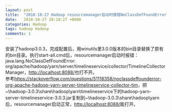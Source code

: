 ```yaml
---
layout: post
title:  "2018-10-27 Hadoop resourcemanager启动时报错NoClassDefFoundError解决方法"
date:   2018-10-27 20:18:27 +0000
categories: Hadoop
tags: hadoop Hadoop
comments: 1
---
```

安装了hadoop3.0.3，完成配置后，用winutils里3.0.0版本的bin目录替换了原有的bin目录。执行start-all.cmd后，resourcemanager启动时报错：java.lang.NoClassDefFoundError: org/apache/hadoop/yarn/server/timelineservice/collector/TimelineCollectorManager，<http://localhost:8088/>也打不开。  
参考<https://stackoverflow.com/questions/51118358/noclassdeffounderror-org-apache-hadoop-yarn-server-timelineservice-collector-tim>，把~\hadoop-3.0.3\share\hadoop\yarn\timelineservice下的hadoop-yarn-server-timelineservice-3.0.3.jar复制到~\hadoop-3.0.3\share\hadoop\yarn后，resourcemanager启动正常，<http://localhost:8088/>能打开。